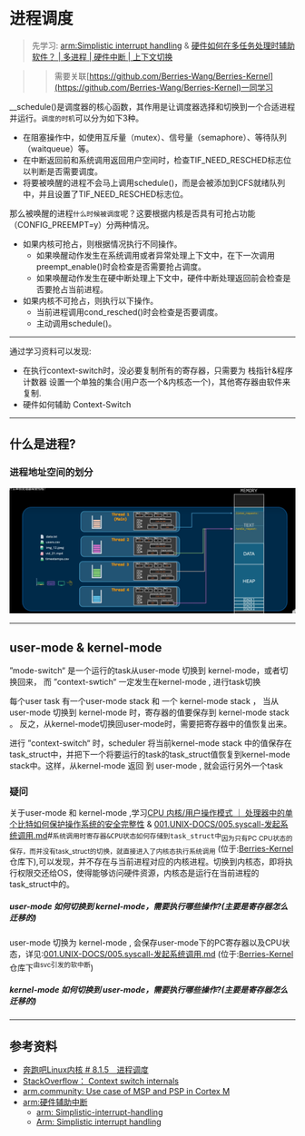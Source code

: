 # 进程调度
> 先学习: [arm:Simplistic interrupt handling](../999.REFS/ARM%20Cortex-A%20(ARMv7-A)%20Series%20Programmer's%20Guide.pdf) & [硬件如何在多任务处理时辅助软件？ | 多进程 | 硬件中断 | 上下文切换](../../010.LESSONS/28434237523-1-192.mp4)

>> 需要关联[https://github.com/Berries-Wang/Berries-Kernel](https://github.com/Berries-Wang/Berries-Kernel)一同学习

__schedule()是调度器的核心函数，其作用是让调度器选择和切换到一个合适进程并运行。`调度的时机`可以分为如下3种。
+ 在阻塞操作中，如使用互斥量（mutex）、信号量（semaphore）、等待队列（waitqueue）等。
+ 在中断返回前和系统调用返回用户空间时，检查TIF_NEED_RESCHED标志位以判断是否需要调度。
+ 将要被唤醒的进程不会马上调用schedule()，而是会被添加到CFS就绪队列中，并且设置了TIF_NEED_RESCHED标志位。

那么被唤醒的进程`什么时候被调度`呢？这要根据内核是否具有可抢占功能（CONFIG_PREEMPT=y）分两种情况。
+ 如果内核可抢占，则根据情况执行不同操作。
   - 如果唤醒动作发生在系统调用或者异常处理上下文中，在下一次调用preempt_enable()时会检查是否需要抢占调度。
   - 如果唤醒动作发生在硬中断处理上下文中，硬件中断处理返回前会检查是否要抢占当前进程。
+ 如果内核不可抢占，则执行以下操作。
   - 当前进程调用cond_resched()时会检查是否要调度。
   - 主动调用schedule()。

---

通过学习资料可以发现:
- 在执行context-switch时，没必要复制所有的寄存器，只需要为 栈指针&程序计数器 设置一个单独的集合(用户态一个&内核态一个)，其他寄存器由软件来复制.
- 硬件如何辅助 Context-Switch

---

## 什么是进程?
### 进程地址空间的划分
![进程地址空间划分](./../002.THREAD详解/998.IMGS/wechat_2025-05-27_224218_434.png)

---
## user-mode & kernel-mode
”mode-switch“ 是一个运行的task从user-mode 切换到 kernel-mode，或者切换回来， 而 ”context-swtich“ 一定发生在kernel-mode , 进行task切换

每个user task 有一个user-mode stack 和 一个 kernel-mode stack ， 当从 user-mode 切换到 kernel-mode 时，寄存器的值要保存到 kernel-mode stack 。 反之，从kernel-mode切换回user-mode时，需要把寄存器中的值恢复出来。

进行 ”context-switch“ 时，scheduler 将当前kernel-mode stack 中的值保存在task_struct中，并把下一个将要运行的task的task_struct值恢复到kernel-mode stack中。这样，从kernel-mode 返回 到 user-mode , 就会运行另外一个task

### 疑问
关于user-mode 和 kernel-mode ,学习[CPU 内核/用户操作模式 ｜ 处理器中的单个比特如何保护操作系统的安全完整性](../../010.LESSONS/26436437797-1-16.mp4) & [001.UNIX-DOCS/005.syscall-发起系统调用.md](001.UNIX-DOCS/005.syscall-发起系统调用.md)#`系统调用时寄存器&CPU状态如何存储到task_struct中`<sub>因为只有PC CPU状态的保存，而并没有task_struct的切换，就直接进入了内核态执行系统调用</sub> (位于:[Berries-Kernel](https://github.com/Berries-Wang/Berries-Kernel)仓库下),可以发现，并不存在与当前进程对应的内核进程。切换到内核态，即将执行权限交还给OS，使得能够访问硬件资源，内核态是运行在当前进程的task_struct中的。

##### user-mode 如何切换到 kernel-mode，需要执行哪些操作?(主要是寄存器怎么迁移的)
user-mode 切换为 kernel-mode , 会保存user-mode下的PC寄存器以及CPU状态，详见:[001.UNIX-DOCS/005.syscall-发起系统调用.md](001.UNIX-DOCS/005.syscall-发起系统调用.md) (位于:[Berries-Kernel](https://github.com/Berries-Wang/Berries-Kernel)仓库下<sup>由svc引发的软中断</sup>)


##### kernel-mode 如何切换到 user-mode，需要执行哪些操作?(主要是寄存器怎么迁移的)


---

## 参考资料
+ [奔跑吧Linux内核 # 8.1.5　进程调度](../../006.BOOKs/Run%20Linux%20Kernel%20(2nd%20Edition)%20Volume%201:%20Infrastructure.epub)
+ [StackOverflow： Context switch internals](../999.REFS/Linux-Kernel-Context_switch_internals-Stack-Overflow.pdf)
+ [arm.community: Use case of MSP and PSP in Cortex M](../999.REFS/Use%20case%20of%20MSP%20and%20PSP%20in%20Cortex%20M%20Arm-Community.pdf)
+ [arm:硬件辅助中断](../999.REFS/DEN0013D_cortex_a_series_PG.pdf)
  - [arm: Simplistic-interrupt-handling](https://developer.arm.com/documentation/den0013/d/Interrupt-Handling/External-interrupt-requests/Simplistic-interrupt-handling?lang=en)
  - [Arm: Simplistic interrupt handling](../999.REFS/ARM%20Cortex-A%20(ARMv7-A)%20Series%20Programmer's%20Guide.pdf)
